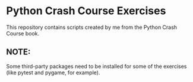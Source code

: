 # Python Crash Course Exercises

This repository contains scripts created by me from the Python Crash Course book. 

## NOTE:

Some third-party packages need to be installed for some of the exercises (like pytest and pygame, for example).